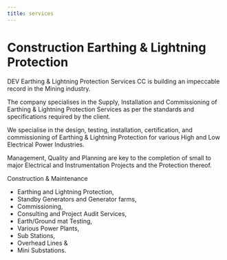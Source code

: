 ```yaml
---
title: services
---
```


# Construction Earthing & Lightning Protection

DEV Earthing & Lightning Protection Services CC is building an impeccable record in the Mining industry.

The company specialises in the Supply, Installation and Commissioning of Earthing & Lightning Protection Services as per the standards and specifications required by the client.

We specialise in the design, testing, installation, certification, and commissioning of Earthing & Lightning Protection for various High and Low Electrical Power Industries.

Management, Quality and Planning are key to the completion of small to major Electrical and Instrumentation Projects and the Protection thereof.

Construction & Maintenance
- Earthing and Lightning Protection,
- Standby Generators and Generator farms,
- Commissioning,
- Consulting and Project Audit Services,
- Earth/Ground mat Testing,
- Various Power Plants,
- Sub Stations,
- Overhead Lines &
- Mini Substations.
